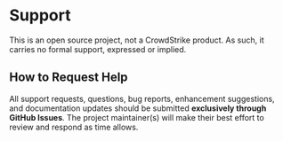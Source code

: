 # Support

This is an open source project, not a CrowdStrike product. As such, it carries no formal support, expressed or implied.

## How to Request Help

All support requests, questions, bug reports, enhancement suggestions, and documentation updates should be submitted **exclusively through GitHub Issues**. The project maintainer(s) will make their best effort to review and respond as time allows.
